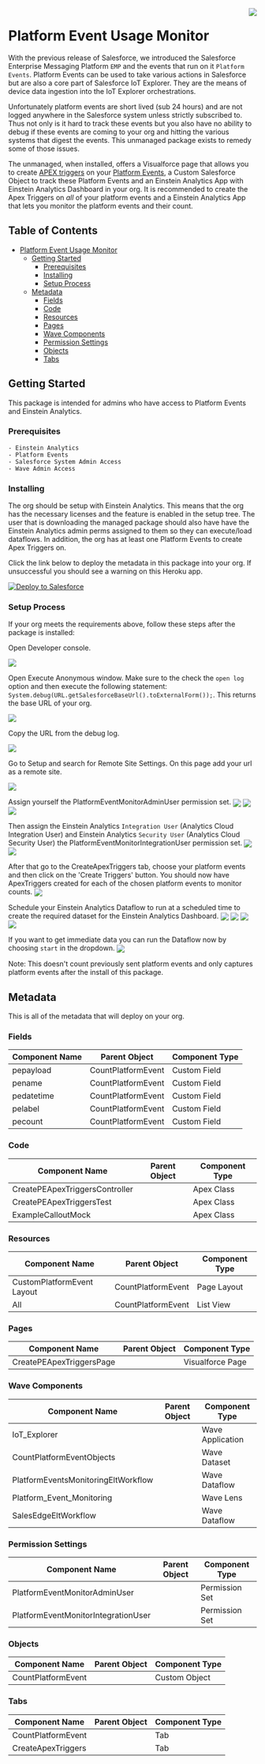<img src="img/salesforceiotsmall.png" align="right" />

Platform Event Usage Monitor
=======
With the previous release of Salesforce, we introduced the Salesforce Enterprise Messaging Platform `EMP` and the events that run on it `Platform Events`. Platform Events can be used to take various actions in Salesforce but are also a core part of Salesforce IoT Explorer. They are the means of device data ingestion into the IoT Explorer orchestrations.

Unfortunately platform events are short lived (sub 24 hours) and are not logged anywhere in the Salesforce system unless strictly subscribed to. Thus not only is it hard to track these events but you also have no ability to debug if these events are coming to your org and hitting the various systems that digest the events. This unmanaged package exists to remedy some of those issues.

The unmanaged, when installed, offers a Visualforce page that allows you to create [APEX triggers](https://developer.salesforce.com/docs/atlas.en-us.apexcode.meta/apexcode/apex_triggers.htm) on your [Platform Events](https://developer.salesforce.com/docs/atlas.en-us.platform_events.meta/platform_events/platform_events_intro_emp.htm), a Custom Salesforce Object to track these Platform Events and an Einstein Analytics App with Einstein Analytics Dashboard in your org. It is recommended to create the Apex Triggers on *all* of your platform events and a Einstein Analytics App that lets you monitor the platform events and their count.

## Table of Contents

   * [Platform Event Usage Monitor](#platform-event-usage-monitor)
      * [Getting Started](#getting-started)
         * [Prerequisites](#prerequisites)
         * [Installing](#installing)
         * [Setup Process](#setup-process)
      * [Metadata](#metadata)
         * [Fields](#fields)
         * [Code](#code)
         * [Resources](#resources)
         * [Pages](#pages)
         * [Wave Components](#wave-components)
         * [Permission Settings](#permission-settings)
         * [Objects](#objects)
         * [Tabs](#tabs)


## Getting Started

This package is intended for admins who have access to Platform Events and Einstein Analytics.

### Prerequisites
```
- Einstein Analytics
- Platform Events
- Salesforce System Admin Access
- Wave Admin Access
```

### Installing

The org should be setup with Einstein Analytics. This means that the org has the necessary licenses and the feature is enabled in the setup tree. The user that is downloading the managed package should also have have the Einstein Analytics admin perms assigned to them so they can execute/load dataflows. In addition, the org has at least one Platform Events to create Apex Triggers on.

Click the link below to deploy the metadata in this package into your org. If unsuccessful you should see a warning on this Heroku app.

<a href="https://githubsfdeploy.herokuapp.com">
  <img alt="Deploy to Salesforce"
       src="https://raw.githubusercontent.com/afawcett/githubsfdeploy/master/deploy.png">
</a>

### Setup Process

If your org meets the requirements above, follow these steps after the package is installed:

Open Developer console.

<img src="img/opendev.png" align="center" />

Open Execute Anonymous window. Make sure to the check the `open log` option and then execute the following statement: `System.debug(URL.getSalesforceBaseUrl().toExternalForm());`. This returns the base URL of your org.

<img src="img/devanon.png" align="center" />


Copy the URL from the debug log.

<img src="img/debuglog.png" align="center" />

Go to Setup and search for Remote Site Settings. On this page add your url as a remote site.

<img src="img/saveremote.png" align="center" />

Assign yourself the PlatformEventMonitorAdminUser permission set.
<img src="img/permsets.png" align="center" />
<img src="img/adminuserperm.png" align="center" />
<img src="img/addadminuser.png" align="center" />

Then assign the Einstein Analytics `Integration User` (Analytics Cloud Integration User) and Einstein Analytics `Security User` (Analytics Cloud Security User) the PlatformEventMonitorIntegrationUser permission set.
<img src="img/integrationuserperm.png" align="center" />
<img src="img/addintegrationuser.png" align="center" />

After that go to the CreateApexTriggers tab, choose your platform events and then click on the 'Create Triggers' button. You should now have ApexTriggers created for each of the chosen platform events to monitor counts.
<img src="img/createtriggers.png" align="center" />

Schedule your Einstein Analytics Dataflow to run at a scheduled time to create the required dataset for the Einstein Analytics Dashboard.
<img src="img/einsteinanalytics.png" align="center" />
<img src="img/datamanager.png" align="center" />
<img src="img/dataflowschedule.png" align="center" />
<img src="img/dataflowschedulesetup.png" align="center" />


If you want to get immediate data you can run the Dataflow now by choosing `start` in the dropdown.
<img src="img/dataflowstart.png" align="center" />

Note: This doesn't count previously sent platform events and only captures platform events after the install of this package.

## Metadata

This is all of the metadata that will deploy on your org.

### Fields

| Component Name | Parent Object  | Component Type  |
|------|---|---|
|pepayload      | CountPlatformEvent  |  Custom Field |
| pename     |  CountPlatformEvent |  Custom Field |
| pedatetime     | CountPlatformEvent  |  Custom Field |
|pelabel   |  CountPlatformEvent | Custom Field  |
|pecount   |  CountPlatformEvent | Custom Field  |

### Code

| Component Name | Parent Object  | Component Type  |
|------|---|---|
|CreatePEApexTriggersController      |   |  Apex Class |
| CreatePEApexTriggersTest     |   |  Apex Class |
| ExampleCalloutMock     |   |  Apex Class |

### Resources

| Component Name | Parent Object  | Component Type  |
|------|---|---|
|CustomPlatformEvent Layout      |CountPlatformEvent   |  Page Layout |
| All     |  CountPlatformEvent |  	List View |

### Pages

| Component Name | Parent Object  | Component Type  |
|------|---|---|
|CreatePEApexTriggersPage      |   |  Visualforce Page|

### Wave Components

| Component Name | Parent Object  | Component Type  |
|------|---|---|
|IoT_Explorer      |   | Wave Application |
|CountPlatformEventObjects   |   | Wave Dataset  |
|PlatformEventsMonitoringEltWorkflow   |   | Wave Dataflow  |
| Platform_Event_Monitoring  |   |Wave Lens   |
|SalesEdgeEltWorkflow   |   | Wave Dataflow  |

### Permission Settings

| Component Name | Parent Object  | Component Type  |
|------|---|---|
|PlatformEventMonitorAdminUser      |   | Permission Set |
|PlatformEventMonitorIntegrationUser   |   | Permission Set  |

### Objects

| Component Name | Parent Object  | Component Type  |
|------|---|---|
|CountPlatformEvent      |   | Custom Object |

### Tabs

| Component Name | Parent Object  | Component Type  |
|------|---|---|
|CountPlatformEvent      |   | Tab |
|CreateApexTriggers   |   | Tab  |
